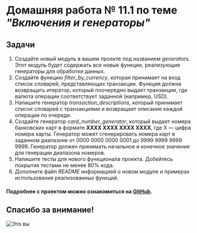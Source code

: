 # Домашняя работа № 11.1 по теме *"Включения и генераторы"*
## Задачи
1. Создайте новый модуль в вашем проекте под названием *generators*. Этот модуль будет содержать все новые функции, реализующие генераторы для обработки данных.
2. Создайте функцию *filter_by_currency*, которая принимает на вход список словарей, представляющих транзакции.
Функция должна возвращать итератор, который поочередно выдает транзакции, где валюта операции соответствует заданной (например, USD).
3. Напишите генератор *transaction_descriptions*, который принимает список словарей с транзакциями и возвращает описание каждой операции по очереди.
4. Создайте генератор *card_number_generator*, который выдает номера банковских карт в формате **XXXX XXXX XXXX XXXX**, где X — цифра номера карты. Генератор может сгенерировать номера карт в заданном диапазоне от 0000 0000 0000 0001 до 9999 9999 9999 9999.
Генератор должен принимать начальное и конечное значения для генерации диапазона номеров.
5. Напишите тесты для нового функционала проекта. Добейтесь покрытия тестами не менее 80% кода.
6. Дополните файл *README* информацией о новом модуле и примерах использования реализованных функций.

#### Подробнее с проектом можно ознакомиться на [GitHub](https://github.com/Alina998/pythonProject10).

## Спасибо за внимание!
![Это вы](https://flomaster.top/uploads/posts/2023-01/1674263752_flomaster-club-p-milie-risunki-koshki-pinterest-4.png)